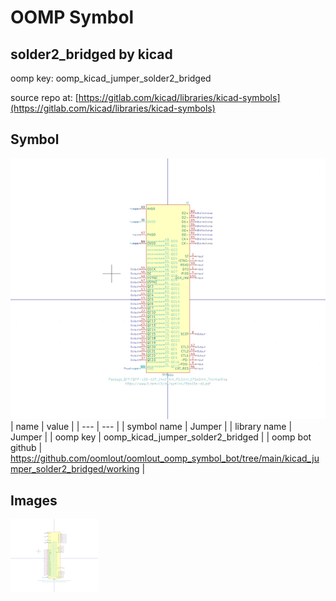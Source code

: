 # OOMP Symbol  
## solder2_bridged  by kicad  
  
oomp key: oomp_kicad_jumper_solder2_bridged  
  
source repo at: [https://gitlab.com/kicad/libraries/kicad-symbols](https://gitlab.com/kicad/libraries/kicad-symbols)  
## Symbol  
  
[![working.png](working_600.png)](working.png)  
| name | value | 
| --- | --- | 
| symbol name | Jumper | 
| library name | Jumper | 
| oomp key | oomp_kicad_jumper_solder2_bridged | 
| oomp bot github | https://github.com/oomlout/oomlout_oomp_symbol_bot/tree/main/kicad_jumper_solder2_bridged/working | 
## Images  
  
[![working.png](working_140.png)](working.png)  
